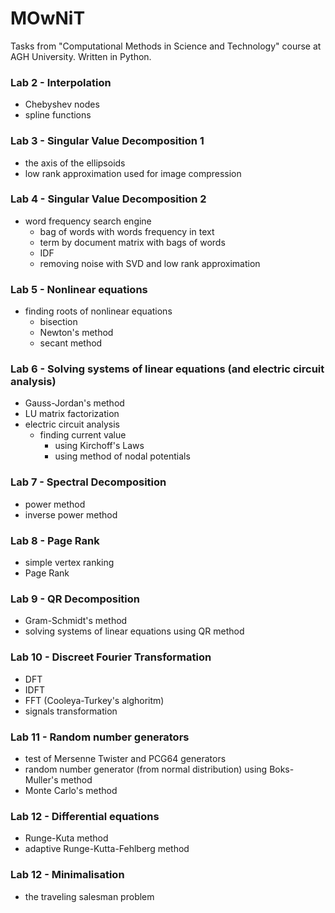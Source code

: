 # MOwNiT
Tasks from "Computational Methods in Science and Technology" course at AGH University.
Written in Python.
  
  
### Lab 2 - Interpolation
* Chebyshev nodes
* spline functions

### Lab 3 - Singular Value Decomposition 1
* the axis of the ellipsoids
* low rank approximation used for image compression

### Lab 4 - Singular Value Decomposition 2
* word frequency search engine
  * bag of words with words frequency in text
  * term by document matrix with bags of words
  * IDF
  * removing noise with SVD and low rank approximation
  
### Lab 5 - Nonlinear equations
* finding roots of nonlinear equations
  * bisection
  * Newton's method
  * secant method
  
### Lab 6 - Solving systems of linear equations (and electric circuit analysis)
* Gauss-Jordan's method
* LU matrix factorization
* electric circuit analysis
  * finding current value
    * using Kirchoff's Laws
    * using method of nodal potentials
    
### Lab 7 - Spectral Decomposition
* power method
* inverse power method

### Lab 8 - Page Rank
* simple vertex ranking
* Page Rank

### Lab 9 - QR Decomposition
* Gram-Schmidt's method
* solving systems of linear equations using QR method

### Lab 10 - Discreet Fourier Transformation
* DFT
* IDFT
* FFT (Cooleya-Turkey's alghoritm)
* signals transformation

### Lab 11 - Random number generators
* test of Mersenne Twister and PCG64 generators
* random number generator (from normal distribution) using Boks-Muller's method
* Monte Carlo's method

### Lab 12 - Differential equations
* Runge-Kuta method
* adaptive Runge-Kutta-Fehlberg method

### Lab 12 - Minimalisation
* the traveling salesman problem
